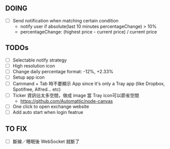 ## DOING

- [ ] Send notification when matching certain condition
  - notify user if absolute(last 10 minutes percentageChange) > 10%
  - percentageChange: (highest price - current price) / current price

## TODOs

- [ ] Selectable notify strategy
- [ ] High resolution icon
- [ ] Change daily percentage format: -12%, +2.33%
- [ ] Setup app icon
- [ ] Cammand + Tab 時不要顯示 App since it's only a Tray app (like Dropbox, Spotifree, Alfred... etc)
- [ ] Ticker 資訊佔太多空間，做成 image 當 Tray icon可以節省空間
  - https://github.com/Automattic/node-canvas
- [ ] One click to open exchange website
- [ ] Add auto start when login featrue

## TO FIX

- [ ] 斷線／睡眠後 WebSocket 就斷了
